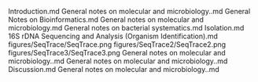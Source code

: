 Introduction.md
General notes on molecular and microbiology..md
General Notes on Bioinformatics.md
General notes on molecular and microbiology.md
General notes on bacterial systematics.md
Isolation.md
16S rDNA Sequencing and Analysis (Organism Identification).md
figures/SeqTrace/SeqTrace.png
figures/SeqTrace2/SeqTrace2.png
figures/SeqTrace3/SeqTrace3.png
General notes on molecular and microbiology..md
General notes on molecular and microbiology..md
Discussion.md
General notes on molecular and microbiology..md